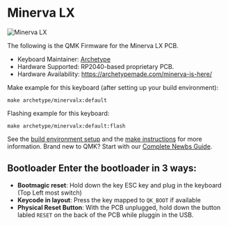 # Minerva LX

![Minerva LX](https://archetypemade.com/minerva-is-here/)

The following is the QMK Firmware for the Minerva LX PCB.

* Keyboard Maintainer: [Archetype](https://github.com/archetype-made)
* Hardware Supported: RP2040-based proprietary PCB.
* Hardware Availability: https://archetypemade.com/minerva-is-here/

Make example for this keyboard (after setting up your build environment):

	make archetype/minervalx:default

Flashing example for this keyboard:

	make archetype/minervalx:default:flash

See the [build environment setup](https://docs.qmk.fm/#/getting_started_build_tools) and the [make instructions](https://docs.qmk.fm/#/getting_started_make_guide) for more information. Brand new to QMK? Start with our [Complete Newbs Guide](https://docs.qmk.fm/#/newbs).

## Bootloader Enter the bootloader in 3 ways: 
* **Bootmagic reset**: Hold down the key ESC key and plug in the keyboard (Top Left most switch)
* **Keycode in layout**: Press the key mapped to `QK_BOOT` if available
* **Physical Reset Button**: With the PCB unplugged, hold down the button labled `RESET` on the back of the PCB while pluggin in the USB.